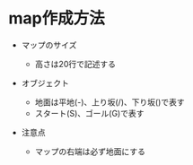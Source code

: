 # map作成方法

- マップのサイズ
  * 高さは20行で記述する

- オブジェクト
  * 地面は平地(-)、上り坂(/)、下り坂(\)で表す
  * スタート(S)、ゴール(G)で表す

- 注意点
  * マップの右端は必ず地面にする